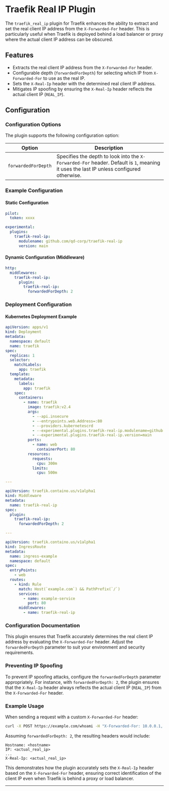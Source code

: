 # Traefik Real IP Plugin

The `traefik_real_ip` plugin for Traefik enhances the ability to extract and set the real client IP address from the `X-Forwarded-For` header. This is particularly useful when Traefik is deployed behind a load balancer or proxy where the actual client IP address can be obscured.

## Features

- Extracts the real client IP address from the `X-Forwarded-For` header.
- Configurable depth (`forwardedForDepth`) for selecting which IP from `X-Forwarded-For` to use as the real IP.
- Sets the `X-Real-Ip` header with the determined real client IP address.
- Mitigates IP spoofing by ensuring the `X-Real-Ip` header reflects the actual client IP (`REAL_IP`).

## Configuration

### Configuration Options

The plugin supports the following configuration option:

| Option             | Description |
| ------------------ | ----------- |
| `forwardedForDepth`| Specifies the depth to look into the `X-Forwarded-For` header. Default is `1`, meaning it uses the last IP unless configured otherwise. |

### Example Configuration

#### Static Configuration

```yaml
pilot:
  token: xxxx

experimental:
  plugins:
    traefik-real-ip:
      modulename: github.com/qd-corp/traefik-real-ip
      version: main
```

#### Dynamic Configuration (Middleware)

```yaml
http:
  middlewares:
    traefik-real-ip:
      plugin:
        traefik-real-ip:
          forwardedForDepth: 2
```

### Deployment Configuration

#### Kubernetes Deployment Example

```yaml
apiVersion: apps/v1
kind: Deployment
metadata:
  namespace: default
  name: traefik
spec:
  replicas: 1
  selector:
    matchLabels:
      app: traefik
  template:
    metadata:
      labels:
        app: traefik
    spec:
      containers:
        - name: traefik
          image: traefik:v2.4
          args:
            - --api.insecure
            - --entrypoints.web.Address=:80
            - --providers.kubernetescrd
            - --experimental.plugins.traefik-real-ip.modulename=github.com/qd-corp/traefik-real-ip
            - --experimental.plugins.traefik-real-ip.version=main
          ports:
            - name: web
              containerPort: 80
          resources:
            requests:
              cpu: 300m
            limits:
              cpu: 500m

---

apiVersion: traefik.containo.us/v1alpha1
kind: Middleware
metadata:
  name: traefik-real-ip
spec:
  plugin:
    traefik-real-ip:
      forwardedForDepth: 2

---

apiVersion: traefik.containo.us/v1alpha1
kind: IngressRoute
metadata:
  name: ingress-example
  namespace: default
spec:
  entryPoints:
    - web
  routes:
    - kind: Rule
      match: Host(`example.com`) && PathPrefix(`/`)
      services:
        - name: example-service
          port: 80
      middlewares:
        - name: traefik-real-ip
```

### Configuration Documentation

This plugin ensures that Traefik accurately determines the real client IP address by evaluating the `X-Forwarded-For` header. Adjust the `forwardedForDepth` parameter to suit your environment and security requirements.

### Preventing IP Spoofing

To prevent IP spoofing attacks, configure the `forwardedForDepth` parameter appropriately. For instance, with `forwardedForDepth: 2`, the plugin ensures that the `X-Real-Ip` header always reflects the actual client IP (`REAL_IP`) from the `X-Forwarded-For` header.

### Example Usage

When sending a request with a custom `X-Forwarded-For` header:

```bash
curl -X POST https://example.com/whoami -H "X-Forwarded-For: 10.0.0.1, REAL_IP, CF_IP, LB_IP, PROXY_IP"
```

Assuming `forwardedForDepth: 2`, the resulting headers would include:

```
Hostname: <hostname>
IP: <actual_real_ip>
...
X-Real-Ip: <actual_real_ip>
```

This demonstrates how the plugin accurately sets the `X-Real-Ip` header based on the `X-Forwarded-For` header, ensuring correct identification of the client IP even when Traefik is behind a proxy or load balancer.

---